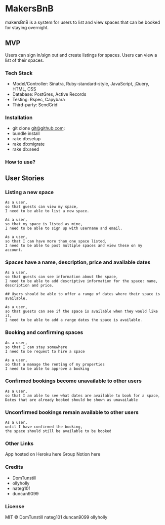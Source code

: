# MakersBnB

makersBnB is a system for users to list and view spaces that can be booked for staying overnight.

## MVP

Users can sign in/sign out and create listings for spaces. Users can view a list of their spaces.

### Tech Stack
* Model/Controller: Sinatra, Ruby-standard-style, JavaScript, jQuery, HTML, CSS
* Database: PostGres, Active Records
* Testing: Rspec, Capybara
* Third-party: SendGrid

### Installation
* git clone git@github.com:
* bundle install
* rake db:setup
* rake db:migrate
* rake db:seed

### How to use?



## User Stories

### Listing a new space

```
As a user,
so that guests can view my space,
I need to be able to list a new space.

As a user,
so that my space is listed as mine,
I need to be able to sign up with username and email.

As a user,
so that I can have more than one space listed,
I need to be able to post multiple spaces and view these on my account.
```

### Spaces have a name, description, price and available dates

```
As a user,
so that guests can see information about the space,
I need to be able to add descriptive information for the space: name, description and price.

## Users should be able to offer a range of dates where their space is available.

As a user,
so that guests can see if the space is available when they would like it,
I need to be able to add a range dates the space is available.
```

### Booking and confirming spaces

```
As a user,
so that I can stay somewhere
I need to be request to hire a space

As a user,
so that a manage the renting of my properties
I need to be able to approve a booking
```

### Confirmed bookings become unavailable to other users

```
As a user,
so that I am able to see what dates are available to book for a space,
Dates that are already booked should be shown as unavailable
```

### Unconfirmed bookings remain available to other users

```
As a user,
until I have confirmed the booking,
the space should still be available to be booked
```

### Other Links
App hosted on Heroku here
Group Notion here

### Credits
* DomTunstill
* ollyholly
* nateg101
* duncan9099

### License

MIT © DomTunstill nateg101 duncan9099 ollyholly
